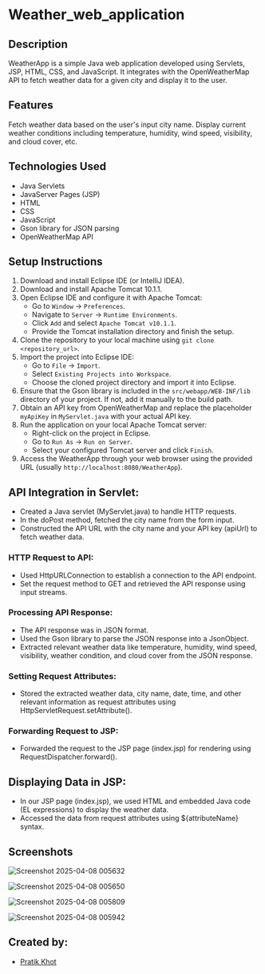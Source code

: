 # Weather_web_application

## Description
WeatherApp is a simple Java web application developed using Servlets, JSP, HTML, CSS, and JavaScript. It integrates with the OpenWeatherMap API to fetch weather data for a given city and display it to the user.

## Features
Fetch weather data based on the user's input city name.
Display current weather conditions including temperature, humidity, wind speed, visibility, and cloud cover, etc.

## Technologies Used
- Java Servlets
- JavaServer Pages (JSP)
- HTML
- CSS
- JavaScript
- Gson library for JSON parsing
- OpenWeatherMap API

## Setup Instructions
1. Download and install Eclipse IDE (or IntelliJ IDEA).
2. Download and install Apache Tomcat 10.1.1.
3. Open Eclipse IDE and configure it with Apache Tomcat:
   - Go to `Window` -> `Preferences`.
   - Navigate to `Server` -> `Runtime Environments`.
   - Click `Add` and select `Apache Tomcat v10.1.1`.
   - Provide the Tomcat installation directory and finish the setup.
4. Clone the repository to your local machine using `git clone <repository_url>`.
5. Import the project into Eclipse IDE:
   - Go to `File` -> `Import`.
   - Select `Existing Projects into Workspace`.
   - Choose the cloned project directory and import it into Eclipse.
6. Ensure that the Gson library is included in the `src/webapp/WEB-INF/lib` directory of your project. If not, add it manually to the build path.
7. Obtain an API key from OpenWeatherMap and replace the placeholder `myApiKey` in `MyServlet.java` with your actual API key.
8. Run the application on your local Apache Tomcat server:
   - Right-click on the project in Eclipse.
   - Go to `Run As` -> `Run on Server`.
   - Select your configured Tomcat server and click `Finish`.
9. Access the WeatherApp through your web browser using the provided URL (usually `http://localhost:8080/WeatherApp`).

## API Integration in Servlet:
- Created a Java servlet (MyServlet.java) to handle HTTP requests.
- In the doPost method, fetched the city name from the form input.
- Constructed the API URL with the city name and your API key (apiUrl) to fetch weather data.

 ### HTTP Request to API:
   -  Used HttpURLConnection to establish a connection to the API endpoint.
   - Set the request method to GET and retrieved the API response using input streams.

 ### Processing API Response:
  - The API response was in JSON format.
  - Used the Gson library to parse the JSON response into a JsonObject.
  - Extracted relevant weather data like temperature, humidity, wind speed, visibility, weather condition, and cloud cover from the JSON response.
    
### Setting Request Attributes:

  - Stored the extracted weather data, city name, date, time, and other relevant information as request attributes using HttpServletRequest.setAttribute().

### Forwarding Request to JSP:

  - Forwarded the request to the JSP page (index.jsp) for rendering using RequestDispatcher.forward().

## Displaying Data in JSP:

  - In our JSP page (index.jsp), we used HTML and embedded Java code (EL expressions) to display the weather data.
  - Accessed the data from request attributes using ${attributeName} syntax.

## Screenshots

 ![Screenshot 2025-04-08 005632](https://github.com/user-attachments/assets/da5611ff-8a59-4855-b24f-d7ce34c3b146)

![Screenshot 2025-04-08 005650](https://github.com/user-attachments/assets/95a9d40b-5550-44ee-a9d0-2e857c3ccf6c)

![Screenshot 2025-04-08 005809](https://github.com/user-attachments/assets/4a924359-9aaa-4377-856d-b5222f3f1359)

![Screenshot 2025-04-08 005942](https://github.com/user-attachments/assets/7a4d38cb-6a21-41c9-a09f-f1afdf7c5c34)


## Created by:
- [Pratik Khot](https://github.com/pratikkhot100) 

